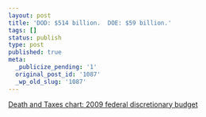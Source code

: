 ```yaml
---
layout: post
title: 'DOD: $514 billion.  DOE: $59 billion.'
tags: []
status: publish
type: post
published: true
meta:
  _publicize_pending: '1'
  original_post_id: '1087'
  _wp_old_slug: '1087'
---
```

<a href="http://www.wallstats.com/deathandtaxes/">Death and Taxes chart: 2009 federal discretionary budget</a>
